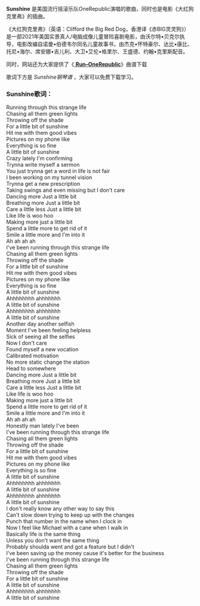 

**Sunshine** 是美国流行摇滚乐队OneRepublic演唱的歌曲，同时也是电影《大红狗克里弗》的插曲。

《大红狗克里弗》（英语：Clifford the Big Red
Dog，香港译《赤BIG灵灵狗》）是一部2021年美国实景真人/电脑成像儿童冒险喜剧电影，由沃尔特•贝克尔执导，电影改编自诺曼•伯德韦尔同名儿童故事书，由杰克•怀特豪尔、达比•康比、托尼•海尔、席安娜•吉儿利、大卫•艾伦•格里尔、王盛德、约翰•克里斯配音。

同时，网站还为大家提供了《[ **Run–OneRepublic**](Music-13091-Run–OneRepublic.html
"Run–OneRepublic")》曲谱下载

歌词下方是 _Sunshine钢琴谱_ ，大家可以免费下载学习。

### Sunshine歌词：

Running through this strange life  
Chasing all them green lights  
Throwing off the shade  
For a little bit of sunshine  
Hit me with them good vibes  
Pictures on my phone like  
Everything is so fine  
A little bit of sunshine  
Crazy lately I'm confirming  
Trynna write myself a sermon  
You just trynna get a word in life is not fair  
I been working on my tunnel vision  
Trynna get a new prescription  
Taking swings and even missing but I don't care  
Dancing more Just a little bit  
Breathing more Just a little bit  
Care a little less Just a little bit  
Like life is woo hoo  
Making more just a little bit  
Spend a little more to get rid of it  
Smile a little more and I'm into it  
Ah ah ah ah  
I've been running through this strange life  
Chasing all them green lights  
Throwing off the shade  
For a little bit of sunshine  
Hit me with them good vibes  
Pictures on my phone like  
Everything is so fine  
A little bit of sunshine  
Ahhhhhhhh ahhhhhhh  
A little bit of sunshine  
Ahhhhhhhh ahhhhhhh  
A little bit of sunshine  
Another day another selfish  
Moment I've been feeling helpless  
Sick of seeing all the selfies  
Now I don't care  
Found myself a new vocation  
Calibrated motivation  
No more static change the station  
Head to somewhere  
Dancing more Just a little bit  
Breathing more Just a little bit  
Care a little less Just a little bit  
Like life is woo hoo  
Making more just a little bit  
Spend a little more to get rid of it  
Smile a little more and I'm into it  
Ah ah ah ah  
Honestly man lately I've been  
I've been running through this strange life  
Chasing all them green lights  
Throwing off the shade  
For a little bit of sunshine  
Hit me with them good vibes  
Pictures on my phone like  
Everything is so fine  
A little bit of sunshine  
Ahhhhhhhh ahhhhhhh  
A little bit of sunshine  
Ahhhhhhhh ahhhhhhh  
A little bit of sunshine  
I don't really know any other way to say this  
Can't slow down trying to keep up with the changes  
Punch that number in the name when I clock in  
Now I feel like Michael with a cane when I walk in  
Basically life is the same thing  
Unless you don't want the same thing  
Probably shoulda went and got a feature but I didn't  
I've been saving up the money cause it's better for the business  
I've been running through this strange life  
Chasing all them green lights  
Throwing off the shade  
For a little bit of sunshine  
A little bit of sunshine  
Ahhhhhhhh ahhhhhhh  
A little bit of sunshine

